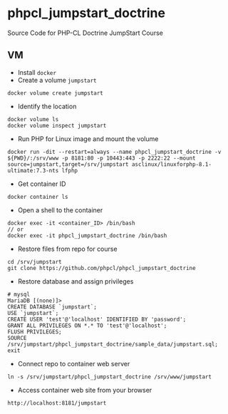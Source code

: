 # phpcl_jumpstart_doctrine
Source Code for PHP-CL Doctrine JumpStart Course

## VM
* Install `docker`
* Create a volume `jumpstart`
```
docker volume create jumpstart
```
* Identify the location
```
docker volume ls
docker volume inspect jumpstart
```
* Run PHP for Linux image and mount the volume
```
docker run -dit --restart=always --name phpcl_jumpstart_doctrine -v ${PWD}/:/srv/www -p 8181:80 -p 10443:443 -p 2222:22 --mount source=jumpstart,target=/srv/jumpstart asclinux/linuxforphp-8.1-ultimate:7.3-nts lfphp
```
* Get container ID
```
docker container ls
```
* Open a shell to the container
```
docker exec -it <container_ID> /bin/bash
// or
docker exec -it phpcl_jumpstart_doctrine /bin/bash
```
* Restore files from repo for course
```
cd /srv/jumpstart
git clone https://github.com/phpcl/phpcl_jumpstart_doctrine
```
* Restore database and assign privileges
```
# mysql
MariaDB [(none)]>
CREATE DATABASE `jumpstart`;
USE `jumpstart`;
CREATE USER 'test'@'localhost' IDENTIFIED BY 'password';
GRANT ALL PRIVILEGES ON *.* TO 'test'@'localhost';
FLUSH PRIVILEGES;
SOURCE /srv/jumpstart/phpcl_jumpstart_doctrine/sample_data/jumpstart.sql;
exit
```
* Connect repo to container web server
```
ln -s /srv/jumpstart/phpcl_jumpstart_doctrine /srv/www/jumpstart
```
* Access container web site from your browser
```
http://localhost:8181/jumpstart
```
